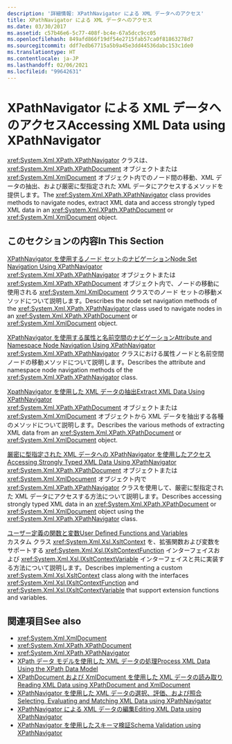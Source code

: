 ```yaml
---
description: '詳細情報: XPathNavigator による XML データへのアクセス'
title: XPathNavigator による XML データへのアクセス
ms.date: 03/30/2017
ms.assetid: c57b46e6-5c77-408f-bc4e-67a5dcc9cc05
ms.openlocfilehash: 849afd866f19df54e2715fab57ca0f81863278d7
ms.sourcegitcommit: ddf7edb67715a5b9a45e3dd44536dabc153c1de0
ms.translationtype: HT
ms.contentlocale: ja-JP
ms.lasthandoff: 02/06/2021
ms.locfileid: "99642631"
---
```

# <a name="accessing-xml-data-using-xpathnavigator"></a><span data-ttu-id="bafc0-103">XPathNavigator による XML データへのアクセス</span><span class="sxs-lookup"><span data-stu-id="bafc0-103">Accessing XML Data using XPathNavigator</span></span>

<span data-ttu-id="bafc0-104"><xref:System.Xml.XPath.XPathNavigator> クラスは、<xref:System.Xml.XPath.XPathDocument> オブジェクトまたは <xref:System.Xml.XmlDocument> オブジェクト内でのノード間の移動、XML データの抽出、および厳密に型指定された XML データにアクセスするメソッドを提供します。</span><span class="sxs-lookup"><span data-stu-id="bafc0-104">The <xref:System.Xml.XPath.XPathNavigator> class provides methods to navigate nodes, extract XML data and access strongly typed XML data in an <xref:System.Xml.XPath.XPathDocument> or <xref:System.Xml.XmlDocument> object.</span></span>  
  
## <a name="in-this-section"></a><span data-ttu-id="bafc0-105">このセクションの内容</span><span class="sxs-lookup"><span data-stu-id="bafc0-105">In This Section</span></span>  

 [<span data-ttu-id="bafc0-106">XPathNavigator を使用するノード セットのナビゲーション</span><span class="sxs-lookup"><span data-stu-id="bafc0-106">Node Set Navigation Using XPathNavigator</span></span>](node-set-navigation-using-xpathnavigator.md)  
 <span data-ttu-id="bafc0-107"><xref:System.Xml.XPath.XPathNavigator> オブジェクトまたは <xref:System.Xml.XPath.XPathDocument> オブジェクト内で、ノードの移動に使用される <xref:System.Xml.XmlDocument> クラスでのノード セットの移動メソッドについて説明します。</span><span class="sxs-lookup"><span data-stu-id="bafc0-107">Describes the node set navigation methods of the <xref:System.Xml.XPath.XPathNavigator> class used to navigate nodes in an <xref:System.Xml.XPath.XPathDocument> or <xref:System.Xml.XmlDocument> object.</span></span>  
  
 [<span data-ttu-id="bafc0-108">XPathNavigator を使用する属性と名前空間のナビゲーション</span><span class="sxs-lookup"><span data-stu-id="bafc0-108">Attribute and Namespace Node Navigation Using XPathNavigator</span></span>](attribute-and-namespace-node-navigation-using-xpathnavigator.md)  
 <span data-ttu-id="bafc0-109"><xref:System.Xml.XPath.XPathNavigator> クラスにおける属性ノードと名前空間ノードの移動メソッドについて説明します。</span><span class="sxs-lookup"><span data-stu-id="bafc0-109">Describes the attribute and namespace node navigation methods of the <xref:System.Xml.XPath.XPathNavigator> class.</span></span>  
  
 [<span data-ttu-id="bafc0-110">XpathNavigator を使用した XML データの抽出</span><span class="sxs-lookup"><span data-stu-id="bafc0-110">Extract XML Data Using XPathNavigator</span></span>](extract-xml-data-using-xpathnavigator.md)  
 <span data-ttu-id="bafc0-111"><xref:System.Xml.XPath.XPathDocument> オブジェクトまたは <xref:System.Xml.XmlDocument> オブジェクトから XML データを抽出する各種のメソッドについて説明します。</span><span class="sxs-lookup"><span data-stu-id="bafc0-111">Describes the various methods of extracting XML data from an <xref:System.Xml.XPath.XPathDocument> or <xref:System.Xml.XmlDocument> object.</span></span>  
  
 [<span data-ttu-id="bafc0-112">厳密に型指定された XML データへの XPathNavigator を使用したアクセス</span><span class="sxs-lookup"><span data-stu-id="bafc0-112">Accessing Strongly Typed XML Data Using XPathNavigator</span></span>](accessing-strongly-typed-xml-data-using-xpathnavigator.md)  
 <span data-ttu-id="bafc0-113"><xref:System.Xml.XPath.XPathDocument> オブジェクトまたは <xref:System.Xml.XmlDocument> オブジェクト内で <xref:System.Xml.XPath.XPathNavigator> クラスを使用して、厳密に型指定された XML データにアクセスする方法について説明します。</span><span class="sxs-lookup"><span data-stu-id="bafc0-113">Describes accessing strongly typed XML data in an <xref:System.Xml.XPath.XPathDocument> or <xref:System.Xml.XmlDocument> object using the <xref:System.Xml.XPath.XPathNavigator> class.</span></span>  
  
 [<span data-ttu-id="bafc0-114">ユーザー定義の関数と変数</span><span class="sxs-lookup"><span data-stu-id="bafc0-114">User Defined Functions and Variables</span></span>](user-defined-functions-and-variables.md)  
 <span data-ttu-id="bafc0-115">カスタム クラス <xref:System.Xml.Xsl.XsltContext> を、拡張関数および変数をサポートする <xref:System.Xml.Xsl.IXsltContextFunction> インターフェイスおよび <xref:System.Xml.Xsl.IXsltContextVariable> インターフェイスと共に実装する方法について説明します。</span><span class="sxs-lookup"><span data-stu-id="bafc0-115">Describes implementing a custom <xref:System.Xml.Xsl.XsltContext> class along with the interfaces <xref:System.Xml.Xsl.IXsltContextFunction> and <xref:System.Xml.Xsl.IXsltContextVariable> that support extension functions and variables.</span></span>  
  
## <a name="see-also"></a><span data-ttu-id="bafc0-116">関連項目</span><span class="sxs-lookup"><span data-stu-id="bafc0-116">See also</span></span>

- <xref:System.Xml.XmlDocument>
- <xref:System.Xml.XPath.XPathDocument>
- <xref:System.Xml.XPath.XPathNavigator>
- [<span data-ttu-id="bafc0-117">XPath データ モデルを使用した XML データの処理</span><span class="sxs-lookup"><span data-stu-id="bafc0-117">Process XML Data Using the XPath Data Model</span></span>](process-xml-data-using-the-xpath-data-model.md)
- [<span data-ttu-id="bafc0-118">XPathDocument および XmlDocument を使用した XML データの読み取り</span><span class="sxs-lookup"><span data-stu-id="bafc0-118">Reading XML Data using XPathDocument and XmlDocument</span></span>](reading-xml-data-using-xpathdocument-and-xmldocument.md)
- [<span data-ttu-id="bafc0-119">XPathNavigator を使用した XML データの選択、評価、および照合</span><span class="sxs-lookup"><span data-stu-id="bafc0-119">Selecting, Evaluating and Matching XML Data using XPathNavigator</span></span>](selecting-evaluating-and-matching-xml-data-using-xpathnavigator.md)
- [<span data-ttu-id="bafc0-120">XPathNavigator による XML データの編集</span><span class="sxs-lookup"><span data-stu-id="bafc0-120">Editing XML Data using XPathNavigator</span></span>](editing-xml-data-using-xpathnavigator.md)
- [<span data-ttu-id="bafc0-121">XPathNavigator を使用したスキーマ検証</span><span class="sxs-lookup"><span data-stu-id="bafc0-121">Schema Validation using XPathNavigator</span></span>](schema-validation-using-xpathnavigator.md)

